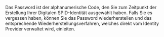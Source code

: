 Das Password ist der alphanumerische Code, den Sie zum Zeitpunkt der Erstellung Ihrer Digitalen SPID-Identität ausgewählt haben. Falls Sie es vergessen haben, können Sie das Password wiederherstellen und das entsprechende Wiederherstellungsverfahren, welches direkt vom Identity Provider verwaltet wird, einleiten.